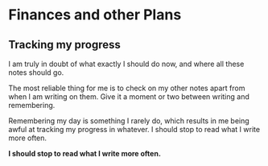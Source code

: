 # Finances and other Plans

## Tracking my progress

I am truly in doubt of what exactly I should do now, and where all these notes should go.

The most reliable thing for me is to check on my other notes apart from when I am writing on them. Give it a moment or two between writing and remembering.

Remembering my day is something I rarely do, which results in me being awful at tracking my progress in whatever. I should stop to read what I write more often.

**I should stop to read what I write more often.**
